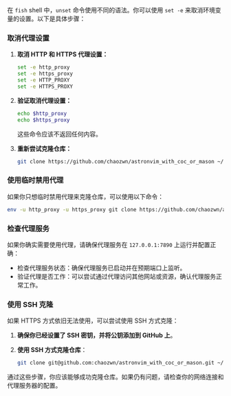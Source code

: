 在 `fish` shell 中，`unset` 命令使用不同的语法。你可以使用 `set -e` 来取消环境变量的设置。以下是具体步骤：

### 取消代理设置

1. **取消 HTTP 和 HTTPS 代理设置：**

   ```sh
   set -e http_proxy
   set -e https_proxy
   set -e HTTP_PROXY
   set -e HTTPS_PROXY
   ```

2. **验证取消代理设置：**

   ```sh
   echo $http_proxy
   echo $https_proxy
   ```

   这些命令应该不返回任何内容。

3. **重新尝试克隆仓库：**

   ```sh
   git clone https://github.com/chaozwn/astronvim_with_coc_or_mason ~/.config/nvim
   ```

### 使用临时禁用代理

如果你只想临时禁用代理来克隆仓库，可以使用以下命令：

```sh
env -u http_proxy -u https_proxy git clone https://github.com/chaozwn/astronvim_with_coc_or_mason ~/.config/nvim
```

### 检查代理服务

如果你确实需要使用代理，请确保代理服务在 `127.0.0.1:7890` 上运行并配置正确：

- 检查代理服务状态：确保代理服务已启动并在预期端口上监听。
- 验证代理是否工作：可以尝试通过代理访问其他网站或资源，确认代理服务正常工作。

### 使用 SSH 克隆

如果 HTTPS 方式依旧无法使用，可以尝试使用 SSH 方式克隆：

1. **确保你已经设置了 SSH 密钥，并将公钥添加到 GitHub 上**。

2. **使用 SSH 方式克隆仓库**：

   ```sh
   git clone git@github.com:chaozwn/astronvim_with_coc_or_mason.git ~/.config/nvim
   ```

通过这些步骤，你应该能够成功克隆仓库。如果仍有问题，请检查你的网络连接和代理服务器的配置。